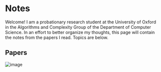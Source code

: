 # Notes

Welcome!  I am a probationary research student at the University of Oxford in the Algorithms and Complexity Group of the Department of Computer Science.  In an effort to better organize my thoughts, this page will contain the notes from the papers I read.  Topics are below.

## Papers

![image](/tex/6d2c3a83a75d01b881f8ffb7aed192e5.svg)

<img src="https://matthewkatzman.github.io/tex/6d2c3a83a75d01b881f8ffb7aed192e5.svg" align=middle width=13.105093649999997pt height=27.77565449999998pt/>
